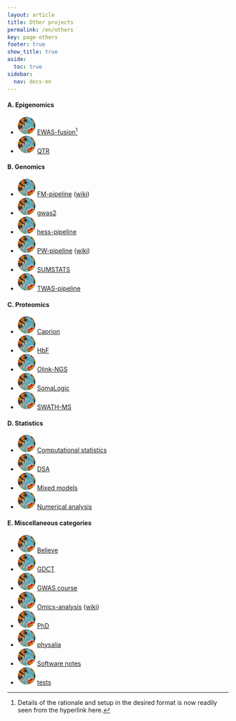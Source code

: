 ```yaml
---
layout: article
title: Other projects
permalink: /en/others
key: page-others
footer: true
show_title: true
aside:
  toc: true
sidebar:
  nav: docs-en
---
```


#### A. Epigenomics
  * [![](bees.svg)](https://github.com/jinghuazhao/EWAS-fusion) [EWAS-fusion](https://jinghuazhao.github.io/EWAS-fusion/)[^longnote]
  * [![](bees.svg)](https://github.com/jinghuazhao/QTR) [QTR](https://jinghuazhao.github.io/QTR/)
#### B. Genomics
  * [![](bees.svg)](https://github.com/jinghuazhao/FM-pipeline) [FM-pipeline](https://jinghuazhao.github.io/FM-pipeline/) ([wiki](https://github.com/jinghuazhao/FM-pipeline/wiki))
  * [![](bees.svg)](https://github.com/jinghuazhao/gwas2) [gwas2](https://jinghuazhao.github.io/gwas2)
  * [![](bees.svg)](https://github.com/jinghuazhao/hess-pipeline) [hess-pipeline](https://jinghuazhao.github.io/hess-pipeline/)
  * [![](bees.svg)](https://github.com/jinghuazhao/PW-pipeline) [PW-pipeline](https://jinghuazhao.github.io/PW-pipeline/) ([wiki](https://github.com/jinghuazhao/PW-pipeline/wiki))
  * [![](bees.svg)](https://github.com/jinghuazhao/SUMSTATS) [SUMSTATS](https://jinghuazhao.github.io/SUMSTATS/)
  * [![](bees.svg)](https://github.com/jinghuazhao/TWAS-pipeline) [TWAS-pipeline](https://jinghuazhao.github.io/TWAS-pipeline/)
#### C. Proteomics
  * [![](bees.svg)](https://github.com/jinghuazhao/Caprion) [Caprion](https://jinghuazhao.github.io/Caprion/)
  * [![](bees.svg)](https://github.com/jinghuazhao/HbF) [HbF](https://jinghuazhao.github.io/HbF/)
  * [![](bees.svg)](https://github.com/jinghuazhao/Olink-NGS) [Olink-NGS](https://jinghuazhao.github.io/Olink-NGS/)
  * [![](bees.svg)](https://github.com/jinghuazhao/SomaLogic) [SomaLogic](https://jinghuazhao.github.io/SomaLogic/)
  * [![](bees.svg)](https://github.com/jinghuazhao/SWATH-MS) [SWATH-MS](https://jinghuazhao.github.io/SWATH-MS/)
#### D. Statistics
  * [![](bees.svg)](https://github.com/jinghuazhao/Computational-Statistics) [Computational statistics](https://jinghuazhao.github.io/Computational-Statistics/)
  * [![](bees.svg)](https://github.com/jinghuazhao/DSA) [DSA](https://jinghuazhao.github.io/DSA/)
  * [![](bees.svg)](https://github.com/jinghuazhao/Mixed-Models) [Mixed models](https://jinghuazhao.github.io/Mixed-Models/)
  * [![](bees.svg)](https://github.com/jinghuazhao/Numerical-Analysis) [Numerical analysis](https://jinghuazhao.github.io/Numerical-Analysis/)
#### E. Miscellaneous categories
  * [![](bees.svg)](https://github.com/jinghuazhao/Believe) [Believe](https://jinghuazhao.github.io/Believe/)
  * [![](bees.svg)](https://github.com/jinghuazhao/GDCT) [GDCT](https://jinghuazhao.github.io/GDCT/)
  * [![](bees.svg)](https://github.com/jinghuazhao/GWAS-course) [GWAS course](https://jinghuazhao.github.io/GWAS-course/)
  * [![](bees.svg)](https://github.com/jinghuazhao/Omics-analysis) [Omics-analysis](https://jinghuazhao.github.io/Omics-analysis/) ([wiki](https://github.com/jinghuazhao/Omics-analysis/wiki))
  * [![](bees.svg)](https://github.com/jinghuazhao/PhD) [PhD](https://jinghuazhao.github.io/PhD/)
  * [![](bees.svg)](https://github.com/jinghuazhao/physalia) [physalia](https://jinghuazhao.github.io/physalia/)
  * [![](bees.svg)](https://github.com/jinghuazhao/software-notes) [Software notes](https://jinghuazhao.github.io/software-notes/)
  * [![](bees.svg)](https://github.com/jinghuazhao/tests) [tests](https://jinghuazhao.github.io/tests/)

[^longnote]: Details of the rationale and setup in the desired format is now readily seen from the hyperlink here.
